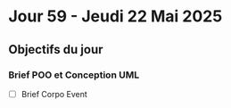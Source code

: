 # Jour 59 - Jeudi 22 Mai 2025

## Objectifs du jour

### Brief POO et Conception UML

- [ ] Brief Corpo Event
